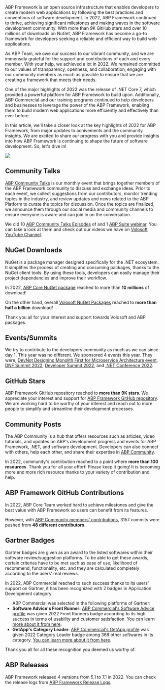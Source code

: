 <title> 2022 Highlights of ABP Platform </title>
<p> ABP Framework is an open source infrastructure that enables developers to create modern web applications by following the best practices and conventions of software development. In 2022, ABP Framework continued to thrive, achieving significant milestones and making waves in the software development community. With more than 9K GitHub stars and over 10 millions of downloads on NuGet, ABP Framework has become a go-to framework for developers seeking a reliable and efficient way to build web applications.</p>

<p>As ABP Team, we owe our success to our vibrant community, and we are immensely grateful for the support and contributions of each and every member. With your help, we achieved a lot in 2022. We remained committed to our values of transparency, openness, and collaboration, engaging with our community members as much as possible to ensure that we are creating a framework that meets their needs.</p>

<p>One of the major highlights of 2022 was the release of .NET Core 7, which provided a powerful platform for ABP Framework to build upon. Additionally, ABP Commercial and our training programs continued to help developers and businesses to leverage the power of the ABP Framework, enabling them to build modern web applications more efficiently and effectively than ever before.</p>

<p>In this article, we'll take a closer look at the key highlights of 2022 for ABP Framework, from major updates to achivements and the community insights. We are excited to share our progress with you and provide insights into how ABP Framework is continuing to shape the future of software development. So, let's dive in!</p>
</ br>
<img src="https://i.ibb.co/qjgK7Dj/2022-Highlights.png">


<h2> Community Talks </h2>
<p><a href="https://community.abp.io/events" target="_blank">ABP Community Talks</a> is our monthly event that brings together members of the ABP Framework community to discuss and exchange ideas. Prior to each event, we collect suggestions from our contributors, monitor trending topics in the industry, and review updates and news related to the ABP Platform to curate the topics for discussion. Once the topics are finalized, we announce them through our social media and community channels to ensure everyone is aware and can join in on the conversation.</p>
<p> We did 10 <a href="https://www.youtube.com/playlist?list=PLsNclT2aHJcOsPustEkzG6DywiO8eh0lB" target="_blank" rel="nofollow">ABP Community Talks Episodes</a> of  and 1 <a href="https://www.youtube.com/watch?v=RFArBh60RSA" target="_blank" rel="nofollow"> ABP Suite webinar</a>. You can take a look at them and check out our videos we have on <a href="https://www.youtube.com/c/@volosoft" target="_blank" rel="nofollow">Volosoft YouTube Channel</a>. </p>


<h2> NuGet Downloads </h2>
<p> NuGet is a package manager designed specifically for the .NET ecosystem. It simplifies the process of creating and consuming packages, thanks to the NuGet client tools. By using these tools, developers can easily manage their project dependencies and improve their workflow.</p>
<p> In 2022, <a href="https://www.nuget.org/packages/Volo.Abp.Core/7.0.1" target="_blank" rel="nofollow">ABP Core NuGet package</a> reached to more than <b>10 millions</b> of download! </p>
<p> On the other hand, overall <a href="https://www.nuget.org/profiles/volosoft" target="_blank" rel="nofollow">Volosoft NuGet Packages</a> reached to <b> more than half a billion</b> download!</p>
<p> Thank you all for your interest and support towards Volosoft and ABP packages.</p>


<h2> Events/Summits</h2>
<p> We try to contribute to the developers community as much as we can since day 1. This year was no different. We sponsored 4 events this year. They were, <a href="https://kommunity.com/devnot/events/designing-monolith-first-for-microservice-architecture-e74fec40" target="_blank" rel="nofollow"> DevNot 
Designing Monolith First for Microservice Architecture event</a>, <a href="https://www.dnfsummit.org/" target="_blank" rel="nofollow"> DNF Summit 2022</a>, <a href="https://summit.devnot.com/" target="_blank" rel="nofollow"> Developer Summit 2022</a>, and <a href="https://www.dotnetconf.net/" target="_blank" rel="nofollow"> .NET Conference 2022</a>.

  
  <h2> GitHub Stars </h2>
  <p> ABP Framework GitHub repository reached to <b>more than 9K stars</b>. We appreciate your interest and support for <a href="https://github.com/abpframework/abp" target="_blank" rel="nofollow">ABP Framework GitHub repository</a>. We are working hard to be worthy of your interest and reach out to more people to simplify and streamline their development processes.</p>
  
  <h2> Community Posts </h2>
  <p> The ABP Community is a hub that offers resources such as articles, video tutorials, and updates on ABP's development progress and events for ABP Framework, .NET, and software development. Developers can also connect with others, help each other, and share their expertise in <a href="https://community.abp.io/">ABP Community</a>.</p>
  <p> In 2022, community's contribution reached to a point where <b>more than 100 resources</b>. Thank you for all your effort! Please keep it going! It is becoming more and more rich resource thanks to your variety of contribution and help.</p>
  
  
  <h2> ABP Framework GitHub Contributions</h2>
  <p> In 2022, ABP Core Team worked hard to achieve milestones and give the best value with ABP Framework so users can benefit from its features.</p>
  <p> However, with <a href="https://github.com/abpframework/abp/graphs/contributors" target="_blank" rel="nofollow"> ABP Community members' contributions</a>, 3157 commits were pushed from <b> 48 different contributors</b>.</p>
  
  
  <h2> Gartner Badges </h2>
  <p> Gartner badges are given as an award to the listed softwares within their software review/suggestion platforms. To be able to get these awards, certain criterias have to be met such as ease of use, likelihood of recommend, functionality, etc. and they are calculated completely according to the users' real reviews. </p>
  <p> In 2022, ABP Commercial reached to such success thanks to its users' support on Gartner, it has been recognized with 2 badges in Application Development category. </p>
  <ul> ABP Commercial was selected in the following platforms of Gartner:
    <li> <b>Software Advice's Front Runner:</b> <a href="https://www.softwareadvice.com/app-development/abp-commercial-profile/" target="_blank" rel="nofollow"> ABP Commercial's Software Advice profile</a> was given 2022 Front Runners badge according to its high success in terms of usability and customer satisfaction. <a href="https://blog.abp.io/abp/abpcommercial-2022-front-runner-in-app-development-category" target="_blank"> You can learn more about it from here</a>.  </li>
  <li> <b>GetApp's Category Leader</b>: <a href="https://www.getapp.com/development-tools-software/a/abp-commercial/" target="_blank" rel="nofollow"> ABP Commercial's GetApp profile</a> was given 2022 Category Leader badge among 368 other softwares in its category. <a href="https://blog.abp.io/abp/abpcommercial-2022-category-leader-in-app-development-category"> You can learn more about it from here</a>. </li>
</ul>
<p> Thank you all for all these recognition you deemed us worthy of. </p>

<h2> ABP Releases </h2>
<p> ABP Framework released 4 versions from 5.1 to 7.1 in 2022. You can check the release logs from <a href="https://github.com/abpframework/abp/releases" target="_blank" rel="nofollow"> ABP Framework Release Logs</a>. </p>
